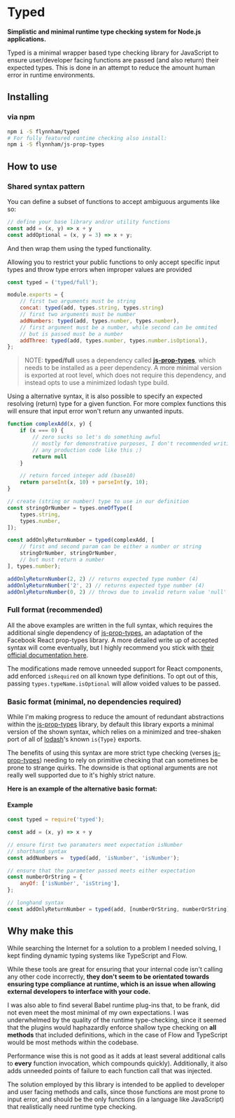 # Typed

**Simplistic and minimal runtime type checking system for Node.js applications.**

Typed is a minimal wrapper based type checking library for JavaScript to ensure user/developer facing functions are passed (and also return) their expected types. This is done in an attempt to reduce the amount human error in runtime environments.

## Installing

### via npm
```bash
npm i -S flynnham/typed
# For fully featured runtime checking also install:
npm i -S flynnham/js-prop-types
```

## How to use

### Shared syntax pattern

You can define a subset of functions to accept ambiguous
arguments like so:

```js
// define your base library and/or utility functions
const add = (x, y) => x + y
const addOptional = (x, y = 3) => x + y;
```

And then wrap them using the typed functionality.

Allowing you to restrict your public functions to only accept
specific input types and throw type errors when improper values
are provided

```js
const typed = ('typed/full');

module.exports = {
	// first two arguments must be string
	concat: typed(add, types.string, types.string)
	// first two arguments must be number
	addNumbers: typed(add, types.number, types.number),
	// first argument must be a number, while second can be ommited
	// but is passed must be a number
	addThree: typed(add, types.number, types.number.isOptional),
};
```

> NOTE: **typed/full** uses a dependency called
**[js-prop-types](https://github.com/flynnham/js-prop-types)**, which
needs to be installed as a peer dependency. A more minimal
version is exported at root level, which does not require this
dependency, and instead opts to use a minimized lodash type build.

Using a alternative syntax, it is also possible to specify an expected
resolving (return) type for a given function. For more complex functions
this will ensure that input error won't return any unwanted inputs.

```js
function complexAdd(x, y) {
	if (x === 0) {
		// zero sucks so let's do something awful
		// mostly for demonstrative purposes, I don't recommended writing
		// any production code like this ;)
		return null
	}

	// return forced integer add (base10)
	return parseInt(x, 10) + parseInt(y, 10);
}

// create (string or number) type to use in our definition
const stringOrNumber = types.oneOfType([
	types.string,
	types.number,
]);

const addOnlyReturnNumber = typed(complexAdd, [
	// first and second param can be either a number or string
	stringOrNumber, stringOrNumber,
	// but must return a number
], types.number);

addOnlyReturnNumber(2, 2) // returns expected type number (4)
addOnlyReturnNumber('2', 2) // returns expected type number (4)
addOnlyReturnNumber(0, 2) // throws due to invalid return value 'null'

```
### Full format (recommended)

All the above examples are written in the full syntax, which requires the
additional single dependency of
[js-prop-types](https://github.com/flynnham/js-prop-types), an adaptation of the Facebook
React prop-types library. A more detailed write up of accepted syntax will
come eventually, but I highly recommend you stick with [their official
documentation here](https://github.com/facebook/prop-types/blob/master/README.md).

The modifications made remove unneeded support for React components,
add enforced `isRequired` on all known type definitions. To opt out of this,
passing `types.typeName.isOptional` will allow voided values to be passed.


### Basic format (minimal, no dependencies required)

While I'm making progress to reduce the amount of redundant abstractions within
the [js-prop-types](https://github.com/flynnham/js-prop-types) library, by default
this library exports a minimal version of the shown syntax, which relies on a
minimized and tree-shaken port of all of [lodash](https://lodash.com/)'s known
`is{Type}` exports.

The benefits of using this syntax are more strict type checking (verses
[js-prop-types](https://github.com/flynnham/js-prop-types))
needing to rely on primitive checking that can sometimes be prone to strange quirks.
The downside is that optional arguments are not really well supported due to it's
highly strict nature.

**Here is an example of the alternative basic format:**

#### Example

```js
const typed = require('typed');

const add = (x, y) => x + y

// ensure first two paramaters meet expectation isNumber
// shorthand syntax
const addNumbers =  typed(add, 'isNumber', 'isNumber');

// ensure that the parameter passed meets either expectation
const numberOrString = {
	anyOf: ['isNumber', 'isString'],
};

// longhand syntax
const addOnlyReturnNumber = typed(add, [numberOrString, numberOrString], 'isNumber');
```
## Why make this

While searching the Internet for a solution to a problem I needed solving, I kept
finding dynamic typing systems like TypeScript and Flow.

While these tools are great for ensuring that your internal code isn't calling any
other code incorrectly, **they don't seem to be orientated towards ensuring type
compliance at runtime, which is an issue when allowing external developers to
interface with your code.**

I was also able to find several Babel runtime plug-ins that, to be frank,
did not even meet the most minimal of my own expectations. I was underwhelmed
by the quality of the runtime type-checking, since it seemed that the plugins
would haphazardly enforce shallow type checking on **all methods** that included
definitions, which in the case of Flow and TypeScript would be most methods within
the codebase.

Performance wise this is not good as it adds at least several additional calls to
**every** function invocation, which compounds quickly). Additionally, it also adds
unneeded points of failure to each function call that was injected.

The solution employed by this library is intended to be applied to developer
and user facing methods and calls, since those functions are most prone to input
error, and should be the only functions (in a language like JavaScript) that
realistically need runtime type checking.
